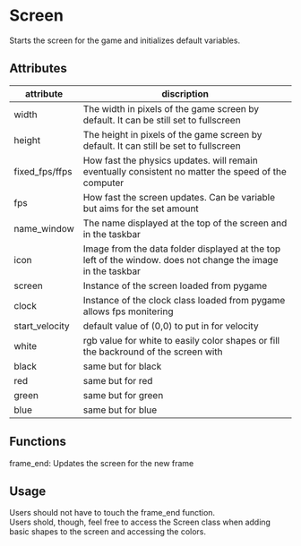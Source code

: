 # Screen
Starts the screen for the game and initializes default variables.

## Attributes
| attribute | discription |
| ---- | ---- |
| width | The width in pixels of the game screen by default. It can be still set to fullscreen|
| height | The height in pixels of the game screen by default. It can still be set to fullscreen | 
| fixed_fps/ffps | How fast the physics updates. will remain eventually consistent no matter the speed of the computer |
| fps | How fast the screen updates. Can be variable but aims for the set amount |
| name_window | The name displayed at the top of the screen and in the taskbar |
| icon | Image from the data folder displayed at the top left of the window. does not change the image in the taskbar |
| screen | Instance of the screen loaded from pygame |
| clock | Instance of the clock class loaded from pygame allows fps monitering |
| start_velocity | default value of (0,0) to put in for velocity |
| white | rgb value for white to easily color shapes or fill the backround of the screen with |
| black | same but for black|
| red | same but for red |
| green | same but for green |
| blue | same but for blue |

## Functions

frame_end: Updates the screen for the new frame

## Usage

Users should not have to touch the frame_end function. <br />
Users shold, though, feel free to access the Screen class when adding basic shapes to the screen and accessing the colors.
